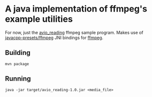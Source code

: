 # A java implementation of ffmpeg's example utilities

For now, just the [avio_reading](https://github.com/FFmpeg/FFmpeg/blob/n3.4.2/doc/examples/avio_reading.c) ffmpeg sample program. Makes use of [javacpp-presets/ffmpeg](https://github.com/bytedeco/javacpp-presets/tree/master/ffmpeg) JNI bindings for [ffmpeg](https://www.ffmpeg.org/).

## Building 

`mvn package`

## Running

`java -jar target/avio_reading-1.0.jar <media_file>`
